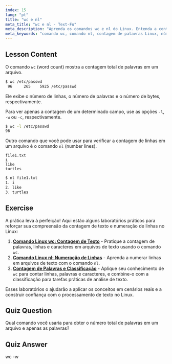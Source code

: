 ```yaml
---
index: 15
lang: "pt"
title: "wc e nl"
meta_title: "wc e nl - Text-Fu"
meta_description: "Aprenda os comandos wc e nl do Linux. Entenda a contagem de palavras, numeração de linhas e análise de arquivos. Melhore suas habilidades de linha de comando Linux hoje!"
meta_keywords: "comando wc, comando nl, contagem de palavras Linux, números de linha Linux, análise de arquivo, tutorial Linux, Linux para iniciantes, guia Linux"
---
```


## Lesson Content

O comando `wc` (word count) mostra a contagem total de palavras em um arquivo.

```bash
$ wc /etc/passwd
 96     265    5925 /etc/passwd
```

Ele exibe o número de linhas, o número de palavras e o número de bytes, respectivamente.

Para ver apenas a contagem de um determinado campo, use as opções `-l`, `-w` ou `-c`, respectivamente.

```bash
$ wc -l /etc/passwd
96
```

Outro comando que você pode usar para verificar a contagem de linhas em um arquivo é o comando `nl` (number lines).

```plaintext
file1.txt
i
like
turtles
```

```bash
$ nl file1.txt
1. i
2. like
3. turtles
```

## Exercise

A prática leva à perfeição! Aqui estão alguns laboratórios práticos para reforçar sua compreensão da contagem de texto e numeração de linhas no Linux:

1. **[Comando Linux wc: Contagem de Texto](https://labex.io/pt/labs/linux-linux-wc-command-text-counting-219200)** - Pratique a contagem de palavras, linhas e caracteres em arquivos de texto usando o comando `wc`.
2. **[Comando Linux nl: Numeração de Linhas](https://labex.io/pt/labs/linux-linux-nl-command-line-numbering-210988)** - Aprenda a numerar linhas em arquivos de texto com o comando `nl`.
3. **[Contagem de Palavras e Classificação](https://labex.io/pt/labs/linux-word-count-and-sorting-388125)** - Aplique seu conhecimento de `wc` para contar linhas, palavras e caracteres, e combine-o com a classificação para tarefas práticas de análise de texto.

Esses laboratórios o ajudarão a aplicar os conceitos em cenários reais e a construir confiança com o processamento de texto no Linux.

## Quiz Question

Qual comando você usaria para obter o número total de palavras em um arquivo e apenas as palavras?

## Quiz Answer

wc -w

